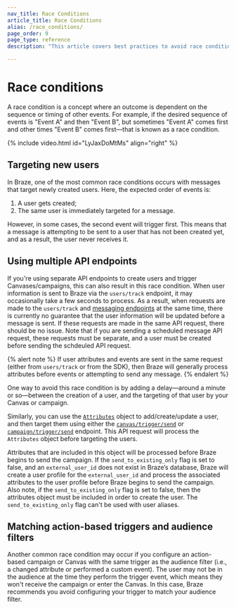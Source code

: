 ```yaml
---
nav_title: Race Conditions
article_title: Race Conditions
alias: /race_conditions/
page_order: 9
page_type: reference
description: "This article covers best practices to avoid race conditions from affecting your messaging campaigns."

---
```


# Race conditions

A race condition is a concept where an outcome is dependent on the sequence or timing of other events. For example, if the desired sequence of events is "Event A" and then "Event B", but sometimes "Event A" comes first and other times "Event B" comes first—that is known as a race condition.

{% include video.html id="LyJaxDoMtMs" align="right" %}

## Targeting new users

In Braze, one of the most common race conditions occurs with messages that target newly created users. Here, the expected order of events is: 

1. A user gets created; 
2. The same user is immediately targeted for a message. 

However, in some cases, the second event will trigger first. This means that a message is attempting to be sent to a user that has not been created yet, and as a result, the user never receives it.

## Using multiple API endpoints

If you're using separate API endpoints to create users and trigger Canvases/campaigns, this can also result in this race condition. When user information is sent to Braze via the `users/track` endpoint, it may occasionally take a few seconds to process. As a result, when requests are made to the `users/track` and [messaging endpoints][4] at the same time, there is currently no guarantee that the user information will be updated before a message is sent. If these requests are made in the same API request, there should be no issue. Note that if you are sending a scheduled message API request, these requests must be separate, and a user must be created before sending the schdeuled API request.

{% alert note %}
If user attributes and events are sent in the same request (either from `users/track` or from the SDK), then Braze will generally process attributes before events or attempting to send any message.
{% endalert %}

One way to avoid this race condition is by adding a delay—around a minute or so—between the creation of a user, and the targeting of that user by your Canvas or campaign. 

Similarly, you can use the [`Attributes`][1] object to add/create/update a user, and then target them using either the [`canvas/trigger/send`][2] or [`campaign/trigger/send`][3] endpoint. This API request will process the `Attributes` object before targeting the users.

Attributes that are included in this object will be processed before Braze begins to send the campaign. If the `send_to_existing_only` flag is set to false, and an `external_user_id` does not exist in Braze’s database, Braze will create a user profile for the `external_user_id` and process the associated attributes to the user profile before Braze begins to send the campaign. Also note, if the `send_to_existing_only` flag is set to false, then the attributes object must be included in order to create the user. The `send_to_existing_only` flag can't be used with user aliases.

## Matching action-based triggers and audience filters

Another common race condition may occur if you configure an action-based campaign or Canvas with the same trigger as the audience filter (i.e., a changed attribute or performed a custom event). The user may not be in the audience at the time they perform the trigger event, which means they won't receive the campaign or enter the Canvas. In this case, Braze recommends you avoid configuring your trigger to match your audience filter.


[1]: {{site.baseurl}}/api/objects_filters/user_attributes_object/
[2]: {{site.baseurl}}/api/endpoints/messaging/send_messages/post_send_triggered_canvases/
[3]: {{site.baseurl}}/api/endpoints/messaging/send_messages/post_send_triggered_campaigns/
[4]: {{site.baseurl}}/api/endpoints/messaging/send_messages/post_send_messages/
